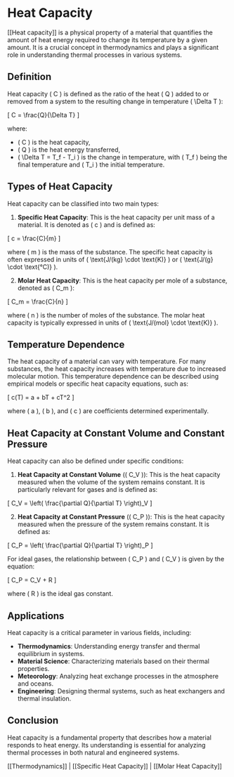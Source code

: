 
# Heat Capacity

[[Heat capacity]] is a physical property of a material that quantifies the amount of heat energy required to change its temperature by a given amount. It is a crucial concept in thermodynamics and plays a significant role in understanding thermal processes in various systems.

## Definition

Heat capacity \( C \) is defined as the ratio of the heat \( Q \) added to or removed from a system to the resulting change in temperature \( \Delta T \):

\[
C = \frac{Q}{\Delta T}
\]

where:
- \( C \) is the heat capacity,
- \( Q \) is the heat energy transferred,
- \( \Delta T = T_f - T_i \) is the change in temperature, with \( T_f \) being the final temperature and \( T_i \) the initial temperature.

## Types of Heat Capacity

Heat capacity can be classified into two main types:

1. **Specific Heat Capacity**: This is the heat capacity per unit mass of a material. It is denoted as \( c \) and is defined as:

\[
c = \frac{C}{m}
\]

where \( m \) is the mass of the substance. The specific heat capacity is often expressed in units of \( \text{J/(kg} \cdot \text{K)} \) or \( \text{J/(g} \cdot \text{°C)} \).

2. **Molar Heat Capacity**: This is the heat capacity per mole of a substance, denoted as \( C_m \):

\[
C_m = \frac{C}{n}
\]

where \( n \) is the number of moles of the substance. The molar heat capacity is typically expressed in units of \( \text{J/(mol} \cdot \text{K)} \).

## Temperature Dependence

The heat capacity of a material can vary with temperature. For many substances, the heat capacity increases with temperature due to increased molecular motion. This temperature dependence can be described using empirical models or specific heat capacity equations, such as:

\[
c(T) = a + bT + cT^2
\]

where \( a \), \( b \), and \( c \) are coefficients determined experimentally.

## Heat Capacity at Constant Volume and Constant Pressure

Heat capacity can also be defined under specific conditions:

1. **Heat Capacity at Constant Volume** (\( C_V \)): This is the heat capacity measured when the volume of the system remains constant. It is particularly relevant for gases and is defined as:

\[
C_V = \left( \frac{\partial Q}{\partial T} \right)_V
\]

2. **Heat Capacity at Constant Pressure** (\( C_P \)): This is the heat capacity measured when the pressure of the system remains constant. It is defined as:

\[
C_P = \left( \frac{\partial Q}{\partial T} \right)_P
\]

For ideal gases, the relationship between \( C_P \) and \( C_V \) is given by the equation:

\[
C_P = C_V + R
\]

where \( R \) is the ideal gas constant.

## Applications

Heat capacity is a critical parameter in various fields, including:

- **Thermodynamics**: Understanding energy transfer and thermal equilibrium in systems.
- **Material Science**: Characterizing materials based on their thermal properties.
- **Meteorology**: Analyzing heat exchange processes in the atmosphere and oceans.
- **Engineering**: Designing thermal systems, such as heat exchangers and thermal insulation.

## Conclusion

Heat capacity is a fundamental property that describes how a material responds to heat energy. Its understanding is essential for analyzing thermal processes in both natural and engineered systems.

[[Thermodynamics]] | [[Specific Heat Capacity]] | [[Molar Heat Capacity]]
